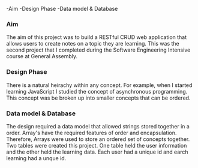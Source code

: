 -Aim
-Design Phase
-Data model & Database

### Aim

The aim of this project was to build a RESTful CRUD web application that allows users to create notes on a topic they are learning. This was the second project that I completed during the Software Engineering Intensive course at General Assembly.

### Design Phase

There is a natural heirachy within any concept. For example, when I started learning JavaScript I studied the concept of asynchronous programming. This concept was be broken up into smaller concepts that can be ordered.

### Data model & Database

The design required a data model that allowed strings stored together in a order. Array's have the required features of order and encapsulation. Therefore, Arrays were used to store an ordered set of concepts together. Two tables were created this project. One table held the user information and the other held the learning data. Each user had a unique id and earch learning had a unque id.
